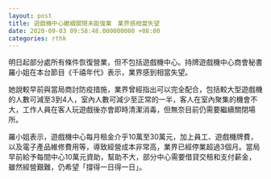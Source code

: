 ```yaml
---
layout: post
title: 遊戲機中心繼續關閉未能復業　業界感相當失望
date: 2020-09-03 09:58:48.000000000 +08:00
categories: rthk
---
```


明日起部分處所有條件恢復營業，但不包括遊戲機中心。持牌遊戲機中心商會秘書羅小姐在本台節目《千禧年代》表示，業界感到相當失望。

她說較早前與當局商討防疫措施，業界曾經指出可以完全配合，包括較大型遊戲機的人數可減至3到4人，室內人數可減少至正常的一半，客人在室內聚集的機會不大，工作人員在客人玩遊戲後亦會即時清潔消毒，但無奈目前仍需要繼續關閉場所。

羅小姐表示，遊戲機中心每月租金介乎10萬至30萬元，加上員工、遊戲機牌費，以及電子產品維修費用等，導致經營成本非常高，業界已經停業超過3個月。當局早前給予每間中心10萬元資助，幫助不大，部分中心需要借貸交租和支付薪金，雖然經營艱難，仍希望「撐得一日得一日」。
